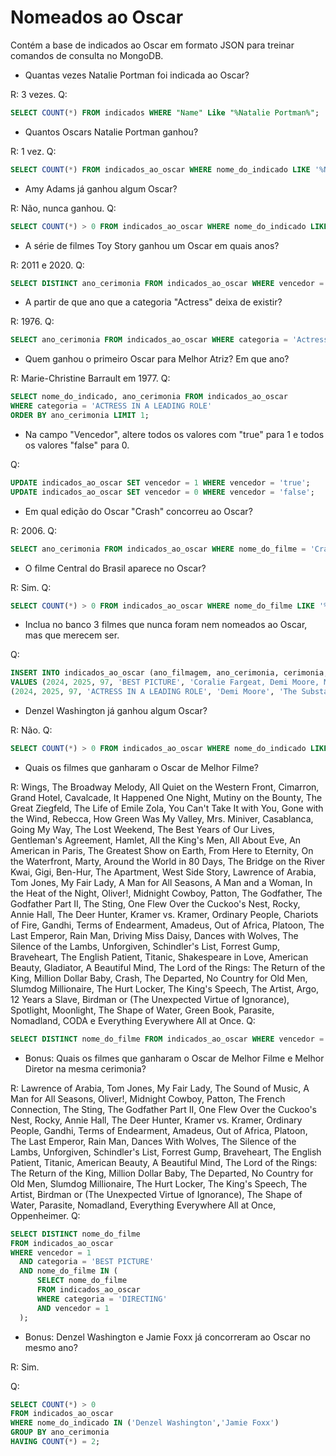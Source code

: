 # Nomeados ao Oscar

Contém a base de indicados ao Oscar em formato JSON para treinar comandos de consulta no MongoDB. 

* Quantas vezes Natalie Portman foi indicada ao Oscar?

R: 3 vezes.
Q:
```sql
SELECT COUNT(*) FROM indicados WHERE "Name" Like "%Natalie Portman%";
```

* Quantos Oscars Natalie Portman ganhou?

R: 1 vez.
Q:
```sql
SELECT COUNT(*) FROM indicados_ao_oscar WHERE nome_do_indicado LIKE	'%Natalie Portman%' AND vencedor = 'true';
```

* Amy Adams já ganhou algum Oscar?

R: Não, nunca ganhou.
Q:
```sql
SELECT COUNT(*) > 0 FROM indicados_ao_oscar WHERE nome_do_indicado LIKE '%Amy Adams%' AND vencedor = 'true';
```

* A série de filmes Toy Story ganhou um Oscar em quais anos?

R: 2011 e 2020.
Q:
```sql
SELECT DISTINCT ano_cerimonia FROM indicados_ao_oscar WHERE vencedor = 'true' AND nome_do_filme LIKE '%Toy Story%';
```

* A partir de que ano que a categoria "Actress" deixa de existir? 

R: 1976.
Q:
```sql
SELECT ano_cerimonia FROM indicados_ao_oscar WHERE categoria = 'Actress' ORDER BY ano_cerimonia DESC LIMIT 1;
```

* Quem ganhou o primeiro Oscar para Melhor Atriz? Em que ano?

R: Marie-Christine Barrault em 1977.
Q:
```sql
SELECT nome_do_indicado, ano_cerimonia FROM indicados_ao_oscar 
WHERE categoria = 'ACTRESS IN A LEADING ROLE' 
ORDER BY ano_cerimonia LIMIT 1;
```

* Na campo "Vencedor", altere todos os valores com "true" para 1 e todos os valores "false" para 0.

Q:
```sql
UPDATE indicados_ao_oscar SET vencedor = 1 WHERE vencedor = 'true';
UPDATE indicados_ao_oscar SET vencedor = 0 WHERE vencedor = 'false';
```

* Em qual edição do Oscar "Crash" concorreu ao Oscar?

R: 2006.
Q:
```sql
SELECT ano_cerimonia FROM indicados_ao_oscar WHERE nome_do_filme = 'Crash' LIMIT 1;
```

* O filme Central do Brasil aparece no Oscar?

R: Sim.
Q:
```sql
SELECT COUNT(*) > 0 FROM indicados_ao_oscar WHERE nome_do_filme LIKE '%Central Station%';
```

* Inclua no banco 3 filmes que nunca foram nem nomeados ao Oscar, mas que merecem ser.

Q:
```sql
INSERT INTO indicados_ao_oscar (ano_filmagem, ano_cerimonia, cerimonia, categoria, nome_do_indicado, nome_do_filme, vencedor)
VALUES (2024, 2025, 97, 'BEST PICTURE', 'Coralie Fargeat, Demi Moore, Margaret Qualley', 'The Substance', 1),
(2024, 2025, 97, 'ACTRESS IN A LEADING ROLE', 'Demi Moore', 'The Substance', 1);
```

* Denzel Washington já ganhou algum Oscar?

R: Não.
Q:
```sql
SELECT COUNT(*) > 0 FROM indicados_ao_oscar WHERE nome_do_indicado LIKE '%Denzel Washington%' AND vencedor LIKE 'true';
```

* Quais os filmes que ganharam o Oscar de Melhor Filme?

R: Wings, The Broadway Melody, All Quiet on the Western Front, Cimarron, Grand Hotel, Cavalcade, It Happened One Night, Mutiny on the Bounty, The Great Ziegfeld, The Life of Emile Zola, You Can't Take It with You, Gone with the Wind, Rebecca, How Green Was My Valley, Mrs. Miniver, Casablanca, Going My Way, The Lost Weekend, The Best Years of Our Lives, Gentleman's Agreement, Hamlet, All the King's Men, All About Eve, An American in Paris, The Greatest Show on Earth, From Here to Eternity, On the Waterfront, Marty, Around the World in 80 Days, The Bridge on the River Kwai, Gigi, Ben-Hur, The Apartment, West Side Story, Lawrence of Arabia, Tom Jones, My Fair Lady, A Man for All Seasons, A Man and a Woman, In the Heat of the Night, Oliver!, Midnight Cowboy, Patton, The Godfather, The Godfather Part II, The Sting, One Flew Over the Cuckoo's Nest, Rocky, Annie Hall, The Deer Hunter, Kramer vs. Kramer, Ordinary People, Chariots of Fire, Gandhi, Terms of Endearment, Amadeus, Out of Africa, Platoon, The Last Emperor, Rain Man, Driving Miss Daisy, Dances with Wolves, The Silence of the Lambs, Unforgiven, Schindler's List, Forrest Gump, Braveheart, The English Patient, Titanic, Shakespeare in Love, American Beauty, Gladiator, A Beautiful Mind, The Lord of the Rings: The Return of the King, Million Dollar Baby, Crash, The Departed, No Country for Old Men, Slumdog Millionaire, The Hurt Locker, The King's Speech, The Artist, Argo, 12 Years a Slave, Birdman or (The Unexpected Virtue of Ignorance), Spotlight, Moonlight, The Shape of Water, Green Book, Parasite, Nomadland, CODA e Everything Everywhere All at Once.
Q:
```sql
SELECT DISTINCT nome_do_filme FROM indicados_ao_oscar WHERE vencedor = 1;
```

* Bonus: Quais os filmes que ganharam o Oscar de Melhor Filme e Melhor Diretor na mesma cerimonia?

R: Lawrence of Arabia, Tom Jones, My Fair Lady, The Sound of Music, A Man for All Seasons, Oliver!, Midnight Cowboy, Patton, The French Connection, The Sting, The Godfather Part II, One Flew Over the Cuckoo's Nest, Rocky, Annie Hall, The Deer Hunter, Kramer vs. Kramer, Ordinary People, Gandhi, Terms of Endearment, Amadeus, Out of Africa, Platoon, The Last Emperor, Rain Man, Dances With Wolves, The Silence of the Lambs, Unforgiven, Schindler's List, Forrest Gump, Braveheart, The English Patient, Titanic, American Beauty, A Beautiful Mind, The Lord of the Rings: The Return of the King, Million Dollar Baby, The Departed, No Country for Old Men, Slumdog Millionaire, The Hurt Locker, The King's Speech, The Artist, Birdman or (The Unexpected Virtue of Ignorance), The Shape of Water, Parasite, Nomadland, Everything Everywhere All at Once, Oppenheimer.
Q:
```sql
SELECT DISTINCT nome_do_filme
FROM indicados_ao_oscar
WHERE vencedor = 1 
  AND categoria = 'BEST PICTURE'
  AND nome_do_filme IN (
      SELECT nome_do_filme
      FROM indicados_ao_oscar
      WHERE categoria = 'DIRECTING' 
      AND vencedor = 1
  );
```

* Bonus: Denzel Washington e Jamie Foxx já concorreram ao Oscar no mesmo ano?

R: Sim.

Q:

```sql
SELECT COUNT(*) > 0
FROM indicados_ao_oscar 
WHERE nome_do_indicado IN ('Denzel Washington','Jamie Foxx') 
GROUP BY ano_cerimonia
HAVING COUNT(*) = 2;
```
